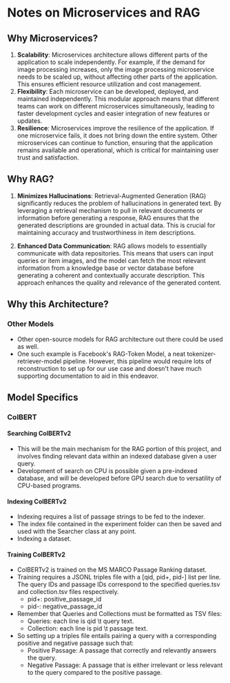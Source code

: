 # Notes on Microservices and RAG

## Why Microservices?

1. **Scalability**: Microservices architecture allows different parts of the application to scale independently. For example, if the demand for image processing increases, only the image processing microservice needs to be scaled up, without affecting other parts of the application. This ensures efficient resource utilization and cost management.
2. **Flexibility**: Each microservice can be developed, deployed, and maintained independently. This modular approach means that different teams can work on different microservices simultaneously, leading to faster development cycles and easier integration of new features or updates.
3. **Resilience**: Microservices improve the resilience of the application. If one microservice fails, it does not bring down the entire system. Other microservices can continue to function, ensuring that the application remains available and operational, which is critical for maintaining user trust and satisfaction.

## Why RAG?

1. **Minimizes Hallucinations**: Retrieval-Augmented Generation (RAG) significantly reduces the problem of hallucinations in generated text. By leveraging a retrieval mechanism to pull in relevant documents or information before generating a response, RAG ensures that the generated descriptions are grounded in actual data. This is crucial for maintaining accuracy and trustworthiness in item descriptions.

2. **Enhanced Data Communication**: RAG allows models to essentially communicate with data repositories. This means that users can input queries or item images, and the model can fetch the most relevant information from a knowledge base or vector database before generating a coherent and contextually accurate description. This approach enhances the quality and relevance of the generated content.

## Why this Architecture?

### Other Models

- Other open-source models for RAG architecture out there could be used as well.
- One such example is Facebook's RAG-Token Model, a neat tokenizer-retriever-model pipeline. However, this pipeline would require lots of reconstruction to set up for our use case and doesn't have much supporting documentation to aid in this endeavor.

## Model Specifics

### ColBERT

#### Searching ColBERTv2

- This will be the main mechanism for the RAG portion of this project, and involves finding relevant data within an indexed database given a user query.
- Development of search on CPU is possible given a pre-indexed database, and will be developed before GPU search due to versatility of CPU-based programs.

#### Indexing ColBERTv2

- Indexing requires a list of passage strings to be fed to the indexer.
- The index file contained in the experiment folder can then be saved and used with the Searcher class at any point.
- Indexing a dataset.

#### Training ColBERTv2

- ColBERTv2 is trained on the MS MARCO Passage Ranking dataset.
- Training requires a JSONL triples file with a [qid, pid+, pid-] list per line. The query IDs and passage IDs correspond to the specified queries.tsv and collection.tsv files respectively.
  - pid+: positive_passage_id
  - pid-: negative_passage_id
- Remember that Queries and Collections must be formatted as TSV files:
  - Queries: each line is qid \t query text.
  - Collection: each line is pid \t passage text.
- So setting up a triples file entails pairing a query with a corresponding positive and negative passage such that:
  - Positive Passage: A passage that correctly and relevantly answers the query.
  - Negative Passage: A passage that is either irrelevant or less relevant to the query compared to the positive passage.
